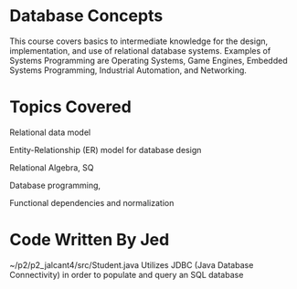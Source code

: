 # Database Concepts
This course covers basics to intermediate knowledge for the design,
implementation, and use of relational database systems. Examples of Systems Programming are Operating Systems, Game Engines, Embedded Systems Programming, Industrial Automation, and Networking.

# Topics Covered
Relational data model

Entity-Relationship (ER) model for database design

Relational Algebra, SQ

Database programming,

Functional dependencies and normalization

# Code Written By Jed
~/p2/p2_jalcant4/src/Student.java Utilizes JDBC (Java Database Connectivity) in order to populate and query an SQL database
